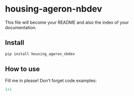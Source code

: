housing-ageron-nbdev
================

<!-- WARNING: THIS FILE WAS AUTOGENERATED! DO NOT EDIT! -->

This file will become your README and also the index of your
documentation.

## Install

``` sh
pip install housing_ageron_nbdev
```

## How to use

Fill me in please! Don’t forget code examples:

``` python
1+1
```
